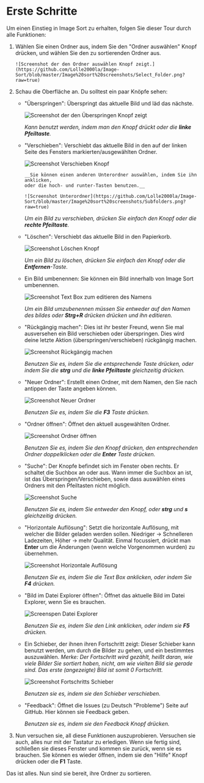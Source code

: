 # Erste Schritte

Um einen Einstieg in Image Sort zu erhalten, folgen Sie dieser Tour durch alle Funktionen:

1.  Wählen Sie einen Ordner aus, indem Sie den "Ordner auswählen" Knopf drücken,
    und wählen Sie den zu sortierenden Ordner aus.

        ![Screenshot der den Ordner auswählen Knopf zeigt.](https://github.com/Lolle2000la/Image-Sort/blob/master/Image%20sort%20screenshots/Select_Folder.png?raw=true)

2.  Schau die Oberfläche an. Du solltest ein paar Knöpfe sehen:

    - "Überspringen": Überspringt das aktuelle Bild und läd das nächste.

      ![Screenshot der den Überspringen Knopf zeigt](https://github.com/Lolle2000la/Image-Sort/blob/master/Image%20sort%20screenshots/Skip.png?raw=true)

      _Kann benutzt werden, indem man den Knopf drückt oder
      die **linke Pfeiltaste**._

    - "Verschieben": Verschiebt das aktuelle Bild in den auf der linken Seite des
      Fensters markierten/ausgewählten Ordner.

      ![Screenshot Verschieben Knopf](https://github.com/Lolle2000la/Image-Sort/blob/master/Image%20sort%20screenshots/Move.png?raw=true)

          __Sie können einen anderen Unterordner auswählen, indem Sie ihn anklicken,
          oder die hoch- und runter-Tasten benutzen.__

          ![Screenshot Unterordner](https://github.com/Lolle2000la/Image-Sort/blob/master/Image%20sort%20screenshots/Subfolders.png?raw=true)

      _Um ein Bild zu verschieben, drücken Sie einfach den Knopf oder die **rechte Pfeiltaste**._

    - "Löschen": Verschiebt das aktuelle Bild in den Papierkorb.

      ![Screenshot Löschen Knopf](https://github.com/Lolle2000la/Image-Sort/raw/master/Image%20sort%20screenshots/Delete_new.png)

      _Um ein Bild zu löschen, drücken Sie einfach den Knopf oder die **Entfernen**-Taste._

    - Ein Bild umbenennen: Sie können ein Bild innerhalb von Image Sort umbenennen.

      ![Screenshot Text Box zum editieren des Namens](https://github.com/Lolle2000la/Image-Sort/raw/master/Image%20sort%20screenshots/Rename.png)

      _Um ein Bild umzubenennen müssen Sie entweder auf den Namen des bildes oder **Strg+R** drücken drücken und ihn editieren._

    - "Rückgängig machen": Dies ist ihr bester Freund, wenn Sie mal ausversehen ein Bild verschieben oder überspringen. Dies wird deine letzte Aktion (überspringen/verschieben) rückgängig machen.

      ![Screenshot Rückgängig machen](https://github.com/Lolle2000la/Image-Sort/blob/master/Image%20sort%20screenshots/Go_back.png?raw=true)

      _Benutzen Sie es, indem Sie die entsprechende Taste drücken, oder indem Sie die **strg** und die **linke Pfeiltaste** gleichzeitig drücken._

    - "Neuer Ordner": Erstellt einen Ordner, mit dem Namen, den Sie nach antippen der Taste angeben können.

      ![Screenshot Neuer Ordner](https://github.com/Lolle2000la/Image-Sort/blob/master/Image%20sort%20screenshots/New_Folder.png?raw=true)

      _Benutzen Sie es, indem Sie die **F3** Taste drücken._

    - "Ordner öffnen": Öffnet den aktuell ausgewählten Ordner.

      ![Screenshot Ordner öffnen](https://github.com/Lolle2000la/Image-Sort/blob/master/Image%20sort%20screenshots/Enter_Folder.png?raw=true)

      _Benutzen Sie es, indem Sie den Knopf drücken, den entsprechenden Ordner doppelklicken oder die **Enter** Taste drücken._

    - "Suche": Der Knopfe befindet sich im Fenster oben rechts. Er schaltet die Suchbox an oder aus. Wann immer die Suchbox an ist, ist das Überspringen/Verschieben, sowie dass auswählen eines Ordners mit den Pfeiltasten nicht möglich.

      ![Screenshot Suche](https://github.com/Lolle2000la/Image-Sort/blob/master/Image%20sort%20screenshots/Search.png?raw=true)

      _Benutzen Sie es, indem Sie entweder den Knopf, oder **strg** und **s** gleichzeitig drücken._

    - "Horizontale Auflösung": Setzt die horizontale Auflösung, mit welcher die Bilder geladen werden sollen. Niedriger -> Schnelleren Ladezeiten, Höher -> mehr Qualität. Einmal focussiert, drückt man **Enter** um die Änderungen (wenn welche Vorgenommen wurden) zu übernehmen.

      ![Screenshot Horizontale Auflösung](https://github.com/Lolle2000la/Image-Sort/blob/master/Image%20sort%20screenshots/Horizontal_Resolution.png?raw=true)

      _Benutzen Sie es, indem Sie die Text Box anklicken, oder indem Sie **F4** drücken._

    - "Bild im Datei Explorer öffnen": Öffnet das aktuelle Bild im Datei Explorer, wenn Sie es brauchen.

      ![Screenspen Datei Explorer](https://github.com/Lolle2000la/Image-Sort/blob/master/Image%20sort%20screenshots/OpenInExplorer.png?raw=true)

      _Benutzen Sie es, indem Sie den Link anklicken, oder indem sie **F5** drücken._

    - Ein Schieber, der ihnen ihren Fortschritt zeigt: Dieser Schieber kann benutzt werden, um durch die Bilder zu gehen, und ein bestimmtes auszuwählen.
      _Merke: Der Fortschritt wird gezählt, heißt daran, wie viele Bilder Sie sortiert haben, nicht, am wie vielten Bild sie gerade sind. Das erste (angezeigte) Bild ist somit 0 Fortschritt._

      ![Screenshot Fortschritts Schieber](https://github.com/Lolle2000la/Image-Sort/blob/master/Image%20sort%20screenshots/Progress_Slider.png?raw=true)

      _Benutzen sie es, indem sie den Schieber verschieben._

    - "Feedback": Öffnet die Issues (zu Deutsch "Probleme") Seite auf GitHub. Hier können sie Feedback geben.

      _Benutzen sie es, indem sie den Feedback Knopf drücken._

3.  Nun versuchen sie, all diese Funktionen auszuprobieren. Versuchen sie auch, alles nur mit der Tastatur zu erledigen. Wenn sie fertig sind, schließen sie dieses Fenster und kommen sie zurück, wenn sie es brauchen. Sie können es wieder öffnen, indem sie den "Hilfe" Knopf drücken oder die **F1** Taste.

Das ist alles. Nun sind sie bereit, ihre Ordner zu sortieren.
